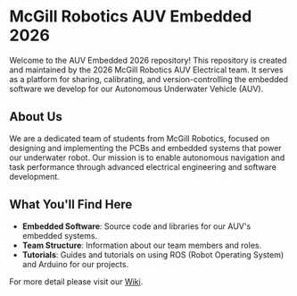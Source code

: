 # McGill Robotics AUV Embedded 2026

Welcome to the AUV Embedded 2026 repository! This repository is created and maintained by the 2026 McGill Robotics AUV Electrical team. It serves as a platform for sharing, calibrating, and version-controlling the embedded software we develop for our Autonomous Underwater Vehicle (AUV).

## About Us

We are a dedicated team of students from McGill Robotics, focused on designing and implementing the PCBs and embedded systems that power our underwater robot. Our mission is to enable autonomous navigation and task performance through advanced electrical engineering and software development.

## What You'll Find Here

- **Embedded Software**: Source code and libraries for our AUV's embedded systems.
- **Team Structure**: Information about our team members and roles.
- **Tutorials**: Guides and tutorials on using ROS (Robot Operating System) and Arduino for our projects.

For more detail please visit our [Wiki](https://github.com/mcgill-robotics/auv-embedded-2026/wiki).
